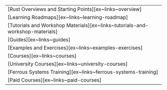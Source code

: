 ||
|--------|
| [Rust Overviews and Starting Points][ex~links~overview] |
| [Learning Roadmaps][ex~links~learning-roadmap] |
| [Tutorials and Workshop Materials][ex~links~tutorials-and-workshop-materials] |
| [Guides][ex~links~guides] |
| [Examples and Exercises][ex~links~examples-exercises] |
| [Courses][ex~links~courses] |
| [University Courses][ex~links~university-courses] |
| [Ferrous Systems Training][ex~links~ferrous-systems-training] |
| [Paid Courses][ex~links~paid-courses] |
